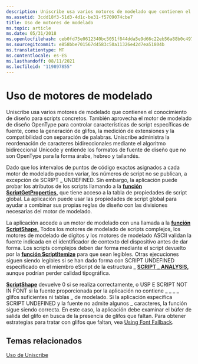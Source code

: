 ```yaml
---
description: Uniscribe usa varios motores de modelado que contienen el conocimiento de diseño para scripts concretos.
ms.assetid: 3cdd18f3-51d3-4d1c-be31-f5709074cbe7
title: Uso de motores de modelado
ms.topic: article
ms.date: 05/31/2018
ms.openlocfilehash: ceb0fd75e0612340bc5051f844dda5e9d66c22eb56a88b0c497891a15faaa75d
ms.sourcegitcommit: e858bbe701567d4583c50a11326e42d7ea51804b
ms.translationtype: MT
ms.contentlocale: es-ES
ms.lasthandoff: 08/11/2021
ms.locfileid: "119897855"
---
```

# <a name="using-shaping-engines"></a>Uso de motores de modelado

Uniscribe usa varios motores de modelado que contienen el conocimiento de diseño para scripts concretos. También aprovecha el motor de modelado de diseño OpenType para controlar características de script específicas de fuente, como la generación de glifos, la medición de extensiones y la compatibilidad con separación de palabras. Uniscribe administra la reordenación de caracteres bidireccionales mediante el algoritmo bidireccional Unicode y entiende los formatos de fuente de diseño que no son OpenType para la forma árabe, hebreo y tailandés.

Dado que los intervalos de puntos de código exactos asignados a cada motor de modelado pueden variar, los números de script no se publican, a excepción de SCRIPT \_ UNDEFINED. Sin embargo, la aplicación puede probar los atributos de los scripts llamando a la [**función ScriptGetProperties,**](/windows/desktop/api/Usp10/nf-usp10-scriptgetproperties) que tiene acceso a la tabla de propiedades de script global. La aplicación puede usar las propiedades de script global para ayudar a combinar sus propias reglas de diseño con las divisiones necesarias del motor de modelado.

La aplicación accede a un motor de modelado con una llamada a la [**función ScriptShape.**](/windows/desktop/api/Usp10/nf-usp10-scriptshape) Todos los motores de modelado de scripts complejos, los motores de modelado de dígitos y los motores de modelado ASCII validan la fuente indicada en el identificador de contexto del dispositivo antes de dar forma. Los scripts complejos deben dar forma mediante el script devuelto por la [**función ScriptItemize**](/windows/desktop/api/Usp10/nf-usp10-scriptitemize) para que sean legibles. Otras ejecuciones siguen siendo legibles si se han dado forma con SCRIPT UNDEFINED especificado en el miembro eScript de la estructura \_ [**SCRIPT \_ ANALYSIS,**](/windows/win32/api/usp10/ns-usp10-script_analysis) aunque podrían perder calidad tipográfica. 

[**ScriptShape**](/windows/desktop/api/Usp10/nf-usp10-scriptshape) devuelve 0 si se realiza correctamente, o USP E SCRIPT NOT IN FONT si la fuente proporcionada por la aplicación no contiene \_ \_ \_ \_ glifos suficientes ni tablas \_ de modelado. Si la aplicación especifica SCRIPT UNDEFINED y la fuente no admite algunos \_ caracteres, la función sigue siendo correcta. En este caso, la aplicación debe examinar el búfer de salida del glifo en busca de la presencia de glifos que faltan. Para obtener estrategias para tratar con glifos que faltan, vea [Using Font Fallback](using-font-fallback.md).

## <a name="related-topics"></a>Temas relacionados

<dl> <dt>

[Uso de Uniscribe](using-uniscribe.md)
</dt> </dl>

 

 



